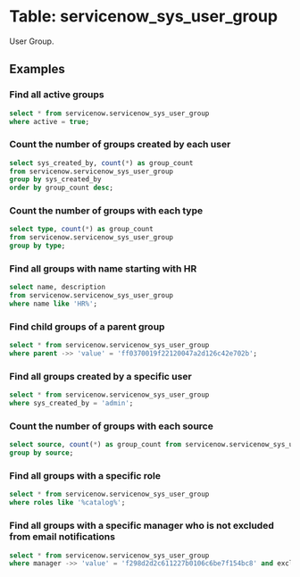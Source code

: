 # Table: servicenow_sys_user_group

User Group.

## Examples

### Find all active groups

```sql
select * from servicenow.servicenow_sys_user_group
where active = true;
```

### Count the number of groups created by each user

```sql
select sys_created_by, count(*) as group_count
from servicenow.servicenow_sys_user_group
group by sys_created_by
order by group_count desc;
```

### Count the number of groups with each type

```sql
select type, count(*) as group_count
from servicenow.servicenow_sys_user_group
group by type;
```

### Find all groups with name starting with HR

```sql
select name, description
from servicenow.servicenow_sys_user_group
where name like 'HR%';
```

### Find child groups of a parent group

```sql
select * from servicenow.servicenow_sys_user_group
where parent ->> 'value' = 'ff0370019f22120047a2d126c42e702b';
```

### Find all groups created by a specific user

```sql
select * from servicenow.servicenow_sys_user_group
where sys_created_by = 'admin';
```

### Count the number of groups with each source

```sql
select source, count(*) as group_count from servicenow.servicenow_sys_user_group
group by source;
```

### Find all groups with a specific role

```sql
select * from servicenow.servicenow_sys_user_group
where roles like '%catalog%';
```

### Find all groups with a specific manager who is not excluded from email notifications

```sql
select * from servicenow.servicenow_sys_user_group
where manager ->> 'value' = 'f298d2d2c611227b0106c6be7f154bc8' and exclude_manager = false;
```
